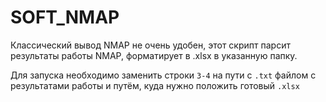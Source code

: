 # SOFT_NMAP

Классический вывод NMAP не очень удобен, этот скрипт парсит результаты работы NMAP, форматирует в .xlsx в указанную папку.

Для запуска необходимо заменить строки `3-4` на пути с `.txt` файлом с результатами работы и путём, куда нужно положить готовый `.xlsx`
